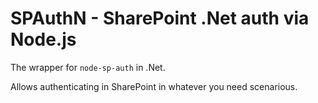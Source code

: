 # SPAuthN - SharePoint .Net auth via Node.js

The wrapper for `node-sp-auth` in .Net.

Allows authenticating in SharePoint in whatever you need scenarious.